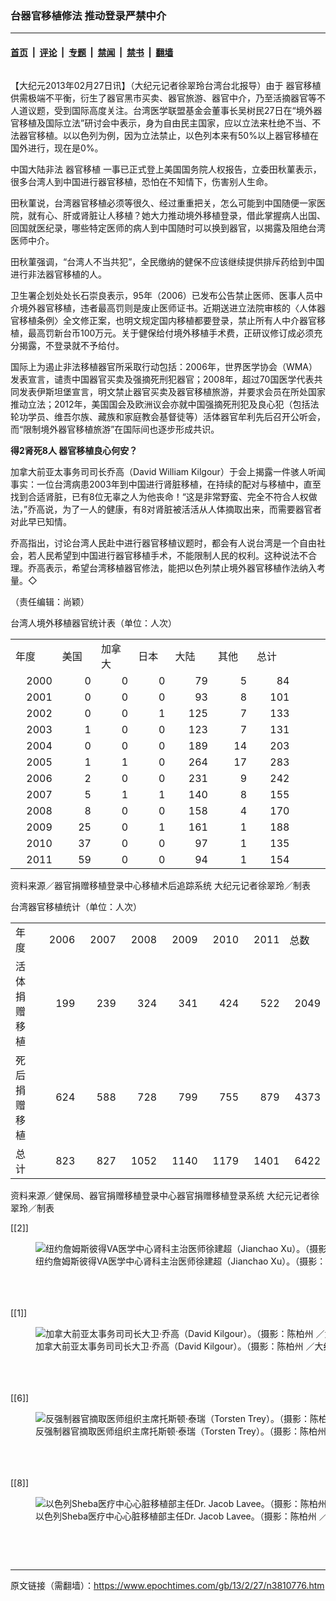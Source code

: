 ### 台器官移植修法 推动登录严禁中介

---

#### [首页](../../../..?n3810776) &nbsp;|&nbsp; [评论](../../../../../epoch-comment?n3810776) &nbsp;|&nbsp; [专题](../../../../../epoch-special?n3810776) &nbsp;|&nbsp; [禁闻](../../../../../epoch-news?n3810776) &nbsp;|&nbsp; [禁书](../../../../../books?n3810776) &nbsp;|&nbsp; [翻墙](https://github.com/gfw-breaker/nogfw/blob/master/README.md?n3810776)


<div class="column" id="artbody" itemprop="articleBody">
 <!-- article content begin -->
 <p>
  【大纪元2013年02月27日讯】（大纪元记者徐翠玲台湾台北报导）由于
  <ok href="https://www.epochtimes.com/gb/tag/%E5%99%A8%E5%AE%98%E7%A7%BB%E6%A4%8D.html">
   器官移植
  </ok>
  供需极端不平衡，衍生了器官黑市买卖、器官旅游、器官中介，乃至活摘器官等不人道议题，受到国际高度关注。台湾医学联盟基金会董事长吴树民27日在“境外器官移植及国际立法”研讨会中表示，身为自由民主国家，应以立法来杜绝不当、不法器官移植。以以色列为例，因为立法禁止，以色列本来有50%以上器官移植在国外进行，现在是0%。
 </p>
 <p>
  中国大陆非法
  <ok href="https://www.epochtimes.com/gb/tag/%E5%99%A8%E5%AE%98%E7%A7%BB%E6%A4%8D.html">
   器官移植
  </ok>
  一事已正式登上美国国务院人权报告，立委田秋菫表示，很多台湾人到中国进行器官移植，恐怕在不知情下，伤害别人生命。
 </p>
 <p>
  田秋菫说，台湾器官移植必须等很久、经过重重把关，怎么可能到中国随便一家医院，就有心、肝或肾脏让人移植？她大力推动境外移植登录，借此掌握病人出国、回国就医纪录，哪些特定医师的病人到中国随时可以换到器官，以揭露及阻绝台湾医师中介。
 </p>
 <p>
  田秋菫强调，“台湾人不当共犯”，全民缴纳的健保不应该继续提供排斥药给到中国进行非法器官移植的人。
 </p>
 <p>
  卫生署企划处处长石崇良表示，95年（2006）已发布公告禁止医师、医事人员中介境外器官移植，违者最高罚则是废止医师证书。近期送进立法院审核的〈人体器官移植条例〉全文修正案，也明文规定国内移植都要登录，禁止所有人中介器官移植，最高罚新台币100万元。关于健保给付境外移植手术费，正研议修订成必须充分揭露，不登录就不予给付。
 </p>
 <p>
  国际上为遏止非法移植器官所采取行动包括：2006年，世界医学协会（WMA）发表宣言，谴责中国器官买卖及强摘死刑犯器官；2008年，超过70国医学代表共同发表伊斯坦堡宣言，明文禁止器官买卖及器官移植旅游，并要求会员在所处国家推动立法；2012年，美国国会及欧洲议会亦就中国强摘死刑犯及良心犯（包括法轮功学员、维吾尔族、藏族和家庭教会基督徒等）活体器官牟利先后召开公听会，而“限制境外器官移植旅游”在国际间也逐步形成共识。
 </p>
 <p>
  <b>
   得2肾死8人 器官移植良心何安？
  </b>
 </p>
 <p>
  加拿大前亚太事务司司长乔高（David William Kilgour）于会上揭露一件骇人听闻事实：一位台湾病患2003年到中国进行肾脏移植，在持续的配对与移植中，直至找到合适肾脏，已有8位无辜之人为他丧命！“这是非常野蛮、完全不符合人权做法，”乔高说，为了一人的健康，有8对肾脏被活活从人体摘取出来，而需要器官者对此早已知情。
 </p>
 <p>
  乔高指出，讨论台湾人民赴中进行器官移植议题时，都会有人说台湾是一个自由社会，若人民希望到中国进行器官移植手术，不能限制人民的权利。这种说法不合理。乔高表示，希望台湾移植器官修法，能把以色列禁止境外器官移植作法纳入考量。◇
 </p>
 <p>
  （责任编辑：尚颖）
 </p>
 <p>
  台湾人境外移植器官统计表（单位：人次）
 </p>
 <table border="0" cellspacing="0" frame="VOID" rules="NONE">
  <tr>
   <td align="LEFT" height="18" width="86">
    年度
   </td>
   <td align="LEFT" width="86">
    美国
   </td>
   <td align="LEFT" width="86">
    加拿大
   </td>
   <td align="LEFT" width="86">
    日本
   </td>
   <td align="LEFT" width="86">
    大陆
   </td>
   <td align="LEFT" width="86">
    其他
   </td>
   <td align="LEFT" width="86">
    总计
   </td>
   <td align="LEFT" width="86">
   </td>
  </tr>
  <tr>
   <td align="RIGHT" height="18">
    2000
   </td>
   <td align="RIGHT">
    0
   </td>
   <td align="RIGHT">
    0
   </td>
   <td align="RIGHT">
    0
   </td>
   <td align="RIGHT">
    79
   </td>
   <td align="RIGHT">
    5
   </td>
   <td align="RIGHT">
    84
   </td>
   <td align="LEFT">
   </td>
  </tr>
  <tr>
   <td align="RIGHT" height="18">
    2001
   </td>
   <td align="RIGHT">
    0
   </td>
   <td align="RIGHT">
    0
   </td>
   <td align="RIGHT">
    0
   </td>
   <td align="RIGHT">
    93
   </td>
   <td align="RIGHT">
    8
   </td>
   <td align="RIGHT">
    101
   </td>
   <td align="LEFT">
   </td>
  </tr>
  <tr>
   <td align="RIGHT" height="18">
    2002
   </td>
   <td align="RIGHT">
    0
   </td>
   <td align="RIGHT">
    0
   </td>
   <td align="RIGHT">
    1
   </td>
   <td align="RIGHT">
    125
   </td>
   <td align="RIGHT">
    7
   </td>
   <td align="RIGHT">
    133
   </td>
   <td align="LEFT">
   </td>
  </tr>
  <tr>
   <td align="RIGHT" height="18">
    2003
   </td>
   <td align="RIGHT">
    1
   </td>
   <td align="RIGHT">
    0
   </td>
   <td align="RIGHT">
    0
   </td>
   <td align="RIGHT">
    123
   </td>
   <td align="RIGHT">
    7
   </td>
   <td align="RIGHT">
    131
   </td>
   <td align="LEFT">
   </td>
  </tr>
  <tr>
   <td align="RIGHT" height="18">
    2004
   </td>
   <td align="RIGHT">
    0
   </td>
   <td align="RIGHT">
    0
   </td>
   <td align="RIGHT">
    0
   </td>
   <td align="RIGHT">
    189
   </td>
   <td align="RIGHT">
    14
   </td>
   <td align="RIGHT">
    203
   </td>
   <td align="LEFT">
   </td>
  </tr>
  <tr>
   <td align="RIGHT" height="18">
    2005
   </td>
   <td align="RIGHT">
    1
   </td>
   <td align="RIGHT">
    1
   </td>
   <td align="RIGHT">
    0
   </td>
   <td align="RIGHT">
    264
   </td>
   <td align="RIGHT">
    17
   </td>
   <td align="RIGHT">
    283
   </td>
   <td align="LEFT">
   </td>
  </tr>
  <tr>
   <td align="RIGHT" height="18">
    2006
   </td>
   <td align="RIGHT">
    2
   </td>
   <td align="RIGHT">
    0
   </td>
   <td align="RIGHT">
    0
   </td>
   <td align="RIGHT">
    231
   </td>
   <td align="RIGHT">
    9
   </td>
   <td align="RIGHT">
    242
   </td>
   <td align="LEFT">
   </td>
  </tr>
  <tr>
   <td align="RIGHT" height="18">
    2007
   </td>
   <td align="RIGHT">
    5
   </td>
   <td align="RIGHT">
    1
   </td>
   <td align="RIGHT">
    1
   </td>
   <td align="RIGHT">
    140
   </td>
   <td align="RIGHT">
    8
   </td>
   <td align="RIGHT">
    155
   </td>
   <td align="LEFT">
   </td>
  </tr>
  <tr>
   <td align="RIGHT" height="18">
    2008
   </td>
   <td align="RIGHT">
    8
   </td>
   <td align="RIGHT">
    0
   </td>
   <td align="RIGHT">
    0
   </td>
   <td align="RIGHT">
    158
   </td>
   <td align="RIGHT">
    4
   </td>
   <td align="RIGHT">
    170
   </td>
   <td align="LEFT">
   </td>
  </tr>
  <tr>
   <td align="RIGHT" height="18">
    2009
   </td>
   <td align="RIGHT">
    25
   </td>
   <td align="RIGHT">
    0
   </td>
   <td align="RIGHT">
    1
   </td>
   <td align="RIGHT">
    161
   </td>
   <td align="RIGHT">
    1
   </td>
   <td align="RIGHT">
    188
   </td>
   <td align="LEFT">
   </td>
  </tr>
  <tr>
   <td align="RIGHT" height="18">
    2010
   </td>
   <td align="RIGHT">
    37
   </td>
   <td align="RIGHT">
    0
   </td>
   <td align="RIGHT">
    0
   </td>
   <td align="RIGHT">
    97
   </td>
   <td align="RIGHT">
    1
   </td>
   <td align="RIGHT">
    135
   </td>
   <td align="LEFT">
   </td>
  </tr>
  <tr>
   <td align="RIGHT" height="18">
    2011
   </td>
   <td align="RIGHT">
    59
   </td>
   <td align="RIGHT">
    0
   </td>
   <td align="RIGHT">
    0
   </td>
   <td align="RIGHT">
    94
   </td>
   <td align="RIGHT">
    1
   </td>
   <td align="RIGHT">
    154
   </td>
   <td align="LEFT">
   </td>
  </tr>
 </table>
 <p>
  资料来源／器官捐赠移植登录中心移植术后追踪系统 大纪元记者徐翠玲／制表
 </p>
 <p>
  台湾器官移植统计（单位：人次）
 </p>
 <table border="0" cellspacing="0" frame="VOID" rules="NONE">
  <tr>
   <td align="LEFT" height="18" width="94">
    年度
   </td>
   <td align="RIGHT" width="86">
    2006
   </td>
   <td align="RIGHT" width="86">
    2007
   </td>
   <td align="RIGHT" width="86">
    2008
   </td>
   <td align="RIGHT" width="86">
    2009
   </td>
   <td align="RIGHT" width="86">
    2010
   </td>
   <td align="RIGHT" width="86">
    2011
   </td>
   <td align="LEFT" width="86">
    总数
   </td>
  </tr>
  <tr>
   <td align="LEFT" height="18">
    活体捐赠移植
   </td>
   <td align="RIGHT">
    199
   </td>
   <td align="RIGHT">
    239
   </td>
   <td align="RIGHT">
    324
   </td>
   <td align="RIGHT">
    341
   </td>
   <td align="RIGHT">
    424
   </td>
   <td align="RIGHT">
    522
   </td>
   <td align="RIGHT">
    2049
   </td>
  </tr>
  <tr>
   <td align="LEFT" height="18">
    死后捐赠移植
   </td>
   <td align="RIGHT">
    624
   </td>
   <td align="RIGHT">
    588
   </td>
   <td align="RIGHT">
    728
   </td>
   <td align="RIGHT">
    799
   </td>
   <td align="RIGHT">
    755
   </td>
   <td align="RIGHT">
    879
   </td>
   <td align="RIGHT">
    4373
   </td>
  </tr>
  <tr>
   <td align="LEFT" height="18">
    总计
   </td>
   <td align="RIGHT">
    823
   </td>
   <td align="RIGHT">
    827
   </td>
   <td align="RIGHT">
    1052
   </td>
   <td align="RIGHT">
    1140
   </td>
   <td align="RIGHT">
    1179
   </td>
   <td align="RIGHT">
    1401
   </td>
   <td align="RIGHT">
    6422
   </td>
  </tr>
 </table>
 <p>
  资料来源／健保局、器官捐赠移植登录中心器官捐赠移植登录系统 大纪元记者徐翠玲／制表
 </p>
 <div class="x-panel">
  <div class="x-panel-bwrap">
   <div class="x-panel-body">
   </div>
  </div>
 </div>
 <p>
  [[2]]
  <br/>
  <figure aria-describedby="caption-attachment-6681470" class="wp-caption aligncenter" id="attachment_6681470" style="width: 600px">
   <ok href=" https://i.epochtimes.com/assets/uploads/2013/02/1302270940381770-600x400.jpg" rel="noreferrer noopener" target="_blank">
    <img alt="纽约詹姆斯彼得VA医学中心肾科主治医师徐建超（Jianchao Xu）。（摄影：陈柏州 ／大纪元）" class="size-large wp-image-6681470" src="https://i.epochtimes.com/assets/uploads/2013/02/1302270940381770-600x400.jpg" title="纽约詹姆斯彼得VA医学中心肾科主治医师徐建超（Jianchao Xu）。（摄影：陈柏州 ／大纪元）"/>
   </ok>
   <br/><figcaption class="wp-caption-text" id="caption-attachment-6681470">
    纽约詹姆斯彼得VA医学中心肾科主治医师徐建超（Jianchao Xu）。（摄影：陈柏州 ／大纪元）
   </figcaption><br/>
  </figure><br/>
  <br/>
  [[1]]
  <br/>
  <figure aria-describedby="caption-attachment-6681454" class="wp-caption aligncenter" id="attachment_6681454" style="width: 600px">
   <ok href=" https://i.epochtimes.com/assets/uploads/2013/02/1302270944531770-600x400.jpg" rel="noreferrer noopener" target="_blank">
    <img alt="加拿大前亚太事务司司长大卫‧乔高（David Kilgour）。（摄影：陈柏州 ／大纪元）" class="size-large wp-image-6681454" src="https://i.epochtimes.com/assets/uploads/2013/02/1302270944531770-600x400.jpg" title="加拿大前亚太事务司司长大卫‧乔高（David Kilgour）。（摄影：陈柏州 ／大纪元）"/>
   </ok>
   <br/><figcaption class="wp-caption-text" id="caption-attachment-6681454">
    加拿大前亚太事务司司长大卫‧乔高（David Kilgour）。（摄影：陈柏州 ／大纪元）
   </figcaption><br/>
  </figure><br/>
  <br/>
  [[6]]
  <br/>
  <figure aria-describedby="caption-attachment-6681536" class="wp-caption aligncenter" id="attachment_6681536" style="width: 600px">
   <ok href=" https://i.epochtimes.com/assets/uploads/2013/02/1302270949531770-600x400.jpg" rel="noreferrer noopener" target="_blank">
    <img alt="反强制器官摘取医师组织主席托斯顿‧泰瑞（Torsten Trey）。（摄影：陈柏州 ／大纪元）" class="size-large wp-image-6681536" src="https://i.epochtimes.com/assets/uploads/2013/02/1302270949531770-600x400.jpg" title="反强制器官摘取医师组织主席托斯顿‧泰瑞（Torsten Trey）。（摄影：陈柏州 ／大纪元）"/>
   </ok>
   <br/><figcaption class="wp-caption-text" id="caption-attachment-6681536">
    反强制器官摘取医师组织主席托斯顿‧泰瑞（Torsten Trey）。（摄影：陈柏州 ／大纪元）
   </figcaption><br/>
  </figure><br/>
  <br/>
  [[8]]
  <br/>
  <figure aria-describedby="caption-attachment-6681667" class="wp-caption aligncenter" id="attachment_6681667" style="width: 600px">
   <ok href=" https://i.epochtimes.com/assets/uploads/2013/02/1302270954401770-600x400.jpg" rel="noreferrer noopener" target="_blank">
    <img alt="以色列Sheba医疗中心心脏移植部主任Dr. Jacob Lavee。（摄影：陈柏州 ／大纪元）" class="size-large wp-image-6681667" src="https://i.epochtimes.com/assets/uploads/2013/02/1302270954401770-600x400.jpg" title="以色列Sheba医疗中心心脏移植部主任Dr. Jacob Lavee。（摄影：陈柏州 ／大纪元）"/>
   </ok>
   <br/><figcaption class="wp-caption-text" id="caption-attachment-6681667">
    以色列Sheba医疗中心心脏移植部主任Dr. Jacob Lavee。（摄影：陈柏州 ／大纪元）
   </figcaption><br/>
  </figure><br/>
 </p>
 <!-- article content end -->
</div>


---

原文链接（需翻墙）：https://www.epochtimes.com/gb/13/2/27/n3810776.htm